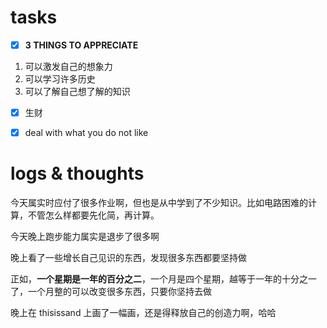 # tasks
- [x] **3 THINGS TO APPRECIATE**
1. 可以激发自己的想象力
2. 可以学习许多历史
3. 可以了解自己想了解的知识
- [x] 生财
- [x] deal with what you do not like


# logs & thoughts
今天属实时应付了很多作业啊，但也是从中学到了不少知识。比如电路困难的计算，不管怎么样都要先化简，再计算。

今天晚上跑步能力属实是退步了很多啊

晚上看了一些增长自己见识的东西，发现很多东西都要坚持做

正如，**一个星期是一年的百分之二**，一个月是四个星期，越等于一年的十分之一了，一个月整的可以改变很多东西，只要你坚持去做

晚上在 thisissand 上画了一幅画，还是得释放自己的创造力啊，哈哈





